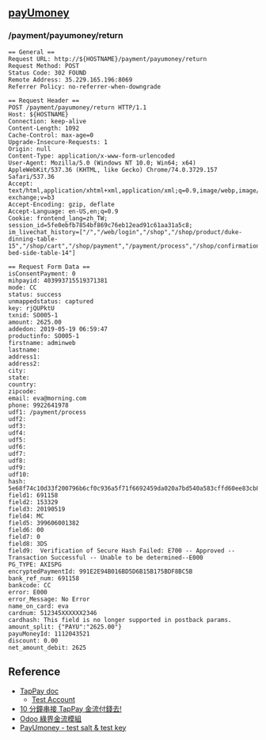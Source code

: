 ## [payUmoney](https://www.payumoney.com/)
### /payment/payumoney/return
```
== General ==
Request URL: http://${HOSTNAME}/payment/payumoney/return
Request Method: POST
Status Code: 302 FOUND
Remote Address: 35.229.165.196:8069
Referrer Policy: no-referrer-when-downgrade

== Request Header ==
POST /payment/payumoney/return HTTP/1.1
Host: ${HOSTNAME}
Connection: keep-alive
Content-Length: 1092
Cache-Control: max-age=0
Upgrade-Insecure-Requests: 1
Origin: null
Content-Type: application/x-www-form-urlencoded
User-Agent: Mozilla/5.0 (Windows NT 10.0; Win64; x64) AppleWebKit/537.36 (KHTML, like Gecko) Chrome/74.0.3729.157 Safari/537.36
Accept: text/html,application/xhtml+xml,application/xml;q=0.9,image/webp,image/apng,*/*;q=0.8,application/signed-exchange;v=b3
Accept-Encoding: gzip, deflate
Accept-Language: en-US,en;q=0.9
Cookie: frontend_lang=zh_TW; session_id=5fe0ebfb7854bf869c76eb12ead91c61aa31a5c8; im_livechat_history=["/","/web/login","/shop","/shop/product/duke-dinning-table-15","/shop/cart","/shop/payment","/payment/process","/shop/confirmation","/shop/product/chacha-bed-side-table-14"]

== Request Form Data ==
isConsentPayment: 0
mihpayid: 403993715519371381
mode: CC
status: success
unmappedstatus: captured
key: rjQUPktU
txnid: SO005-1
amount: 2625.00
addedon: 2019-05-19 06:59:47
productinfo: SO005-1
firstname: adminweb
lastname: 
address1: 
address2: 
city: 
state: 
country: 
zipcode: 
email: eva@morning.com
phone: 9922641978
udf1: /payment/process
udf2: 
udf3: 
udf4: 
udf5: 
udf6: 
udf7: 
udf8: 
udf9: 
udf10: 
hash: 5e68f74c10d33f200796b6cf0c936a5f71f6692459da020a7bd540a583cffd60ee83cb8c4d7ff8318b315b010b0590f5e7884ba159767a6e6964ddc45d97059e
field1: 691158
field2: 153329
field3: 20190519
field4: MC
field5: 399606001382
field6: 00
field7: 0
field8: 3DS
field9:  Verification of Secure Hash Failed: E700 -- Approved -- Transaction Successful -- Unable to be determined--E000
PG_TYPE: AXISPG
encryptedPaymentId: 991E2E94B016BD5D6B15B175BDF8BC5B
bank_ref_num: 691158
bankcode: CC
error: E000
error_Message: No Error
name_on_card: eva
cardnum: 512345XXXXXX2346
cardhash: This field is no longer supported in postback params.
amount_split: {"PAYU":"2625.00"}
payuMoneyId: 1112043521
discount: 0.00
net_amount_debit: 2625
```

## Reference
* [TapPay doc](https://docs.tappaysdk.com/tutorial/)
  * [Test Account](https://docs.tappaysdk.com/tutorial/zh/reference.html#test-account)
* [10 分鐘串接 TapPay 金流付錢去!](https://ithelp.ithome.com.tw/articles/10192314)
* [Odoo 綠界金流模組](https://github.com/ECPay/Odoo_Payment)
* [PayUmoney - test salt & test key](https://developer.payumoney.com/general/)
